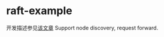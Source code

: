 # raft-example
开发描述参见[该文章](https://www.cnblogs.com/charlieroro/p/17486646.html)
Support node discovery, request forward.
